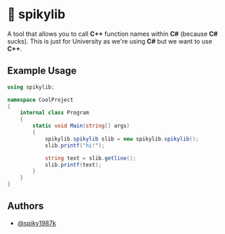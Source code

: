 # 🦖 spikylib

A tool that allows you to call **C++** function names within **C#** (because **C#** sucks).
This is just for University as we're using **C#** but we want to use **C++**.
## Example Usage
```cs
using spikylib;

namespace CoolProject
{
    internal class Program
    {   
        static void Main(string[] args)
        {
            spikylib.spikylib slib = new spikylib.spikylib();
            slib.printf("hi!");

            string text = slib.getline();
            slib.printf(text);
        }
    }
}

```
## Authors

- [@spiky1987k](https://www.github.com/spiky1987k)
